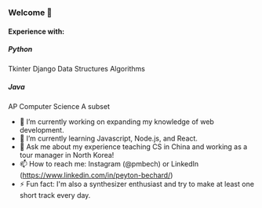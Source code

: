 ### Welcome 👋

#### Experience with:
##### Python
  Tkinter
  Django
  Data Structures
  Algorithms

##### Java
  AP Computer Science A subset

  
  

- 🔭 I’m currently working on expanding my knowledge of web development.
- 🌱 I’m currently learning Javascript, Node.js, and React.
- 💬 Ask me about my experience teaching CS in China and working as a tour manager in North Korea!
- 📫 How to reach me: Instagram (@pmbech) or LinkedIn (https://www.linkedin.com/in/peyton-bechard/)
- ⚡ Fun fact: I'm also a synthesizer enthusiast and try to make at least one short track every day.

